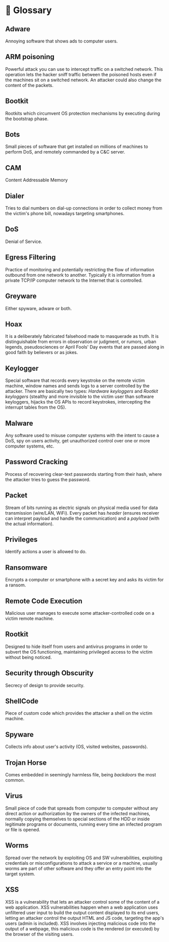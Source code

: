 # 📑 Glossary

## Adware

Annoying software that shows ads to computer users.

## ARM poisoning

Powerful attack you can use to intercept traffic on a switched network. This operation lets the hacker sniff traffic between the poisoned hosts even if the machines sit on a switched network. An attacker could also change the content of the packets.

## Bootkit

Rootkits which circumvent OS protection mechanisms by executing during the bootstrap phase.

## Bots

Small pieces of software that get installed on millions of machines to perform DoS, and remotely commanded by a C\&C server.

## CAM

Content Addressable Memory

## Dialer

Tries to dial numbers on dial-up connections in order to collect money from the victim's phone bill, nowadays targeting smartphones.

## DoS

Denial of Service.

## Egress Filtering

Practice of monitoring and potentially restricting the flow of information outbound from one network to another. Typically it is information from a private TCP/IP computer network to the Internet that is controlled.

## Greyware

Either spyware, adware or both.

## Hoax

It is a deliberately fabricated falsehood made to masquerade as truth. It is distinguishable from errors in observation or judgment, or rumors, urban legends, pseudosciences or April Fools' Day events that are passed along in good faith by believers or as jokes.

## Keylogger

Special software that records every keystroke on the remote victim machine, window names and sends logs to a server controlled by the attacker. There are basically two types: _Hardware keyloggers_ and _Rootkit keyloggers_ (stealthy and more invisible to the victim user than software keyloggers, hijacks the OS APIs to record keystrokes, intercepting the interrupt tables from the OS).

## Malware

Any software used to misuse computer systems with the intent to cause a DoS, spy on users activity, get unauthorized control over one or more computer systems, etc.

## Password Cracking

Process of recovering clear-text passwords starting from their hash, where the attacker tries to guess the password.

## Packet

Stream of bits running as electric signals on physical media used for data transmission (wire/LAN, WiFi). Every packet has _header_ (ensures receiver can interpret payload and handle the communication) and a _payload_ (with the actual information).

## Privileges

Identify actions a user is allowed to do.

## Ransomware

Encrypts a computer or smartphone with a secret key and asks its victim for a ransom.

## Remote Code Execution

Malicious user manages to execute some attacker-controlled code on a victim remote machine.

## Rootkit

Designed to hide itself from users and antivirus programs in order to subvert the OS functioning, maintaining privileged access to the victim without being noticed.

## Security through Obscurity

Secrecy of design to provide security.

## ShellCode

Piece of custom code which provides the attacker a shell on the victim machine.

## Spyware

Collects info about user's activity (OS, visited websites, passwords).

## Trojan Horse

Comes embedded in seemingly harmless file, being _backdoors_ the most common.

## Virus

Small piece of code that spreads from computer to computer without any direct action or authorization by the owners of the infected machines, normally copying themselves to special sections of the HDD or inside legitimate programs or documents, running every time an infected program or file is opened.

## Worms

Spread over the network by exploiting OS and SW vulnerabilities, exploiting credentials or misconfigurations to attack a service or a machine, usually worms are part of other software and they offer an entry point into the target system.

## XSS

XSS is a vulnerability that lets an attacker control some of the content of a web application. XSS vulnerabilities happen when a web application uses unfiltered user input to build the output content displayed to its end users, letting an attacker control the output HTML and JS code, targeting the app's users (admin is included). XSS involves injecting malicious code into the output of a webpage, this malicious code is the rendered (or executed) by the browser of the visiting users.
